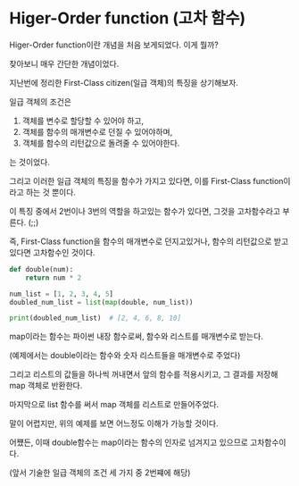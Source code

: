 # Higer-Order function (고차 함수)

Higer-Order function이란 개념을 처음 보게되었다. 이게 뭘까?

찾아보니 매우 간단한 개념이었다.

지난번에 정리한 First-Class citizen(일급 객체)의 특징을 상기해보자. 

일급 객체의 조건은 

1. 객체를 변수로 할당할 수 있어야 하고,
2. 객체를 함수의 매개변수로 던질 수 있어야하며,
3. 객체를 함수의 리턴값으로 돌려줄 수 있어야한다.

는 것이었다.

그리고 이러한 일급 객체의 특징을 함수가 가지고 있다면, 이를 First-Class function이라고 하는 것 뿐이다.

이 특징 중에서 2번이나 3번의 역할을 하고있는 함수가 있다면, 그것을 고차함수라고 부른다. (;;)

즉, First-Class function을 함수의 매개변수로 던지고있거나, 함수의 리턴값으로 받고있다면 고차함수인 것이다.

```python
def double(num):
    return num * 2

num_list = [1, 2, 3, 4, 5]
doubled_num_list = list(map(double, num_list))

print(doubled_num_list)  # [2, 4, 6, 8, 10]
```

map이라는 함수는 파이썬 내장 함수로써, 함수와 리스트를 매개변수로 받는다.

(예제에서는 double이라는 함수와 숫자 리스트들을 매개변수로 주었다)

그리고 리스트의 값들을 하나씩 꺼내면서 앞의 함수를 적용시키고, 그 결과를 저장해 map 객체로 반환한다.

마지막으로 list 함수를 써서 map 객체를 리스트로 만들어주었다.

말이 어렵지만, 위의 예제를 보면 어느정도 이해가 가능할 것이다.

어쩄든, 이때 double함수는 map이라는 함수의 인자로 넘겨지고 있으므로 고차함수이다.

(앞서 기술한 일급 객체의 조건 세 가지 중 2번쨰에 해당)
